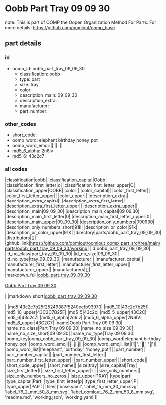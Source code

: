 # Oobb Part Tray 09 09 30  

note: This is part of OOMP the Oopen Organization Method For Parts. For more details: https://github.com/oomlout/oomp_base

##  part details





### id
* oomp_id: oobb_part_tray_09_09_30
  * classification: oobb
  * type: part
  * size: tray
  * color: 
  * description_main: 09_09_30
  * description_extra: 
  * manufacturer: 
  * part_number: 

### other_codes
* short_code: 
* oomp_word: elephant birthday honey_pot
* oomp_word_emoji :elephant: :birthday: :honey_pot:
* md5_6_alpha: 2n6iv
* md5_6: 43c2c7

### all codes 
|classification|oobb|
|classification_capital|Oobb|
|classification_first_letter|o|
|classification_first_letter_upper|O|
|classification_upper|OOBB|
|color||
|color_capital||
|color_first_letter||
|color_first_letter_upper||
|color_upper||
|description_extra||
|description_extra_capital||
|description_extra_first_letter||
|description_extra_first_letter_upper||
|description_extra_upper||
|description_main|09_09_30|
|description_main_capital|09 09.30|
|description_main_first_letter|0|
|description_main_first_letter_upper|0|
|description_main_upper|09_09_30|
|description_only_numbers|090930|
|description_only_numbers_short|91k|
|description_or_color|91k|
|description_or_color_upper|91K|
|directory|parts/oobb_part_tray_09_09_30|
|distributors|[]|
|github_link|https://github.com/oomlout/oomlout_oomp_part_src/tree/main/parts/oobb_part_tray_09_09_30/working|
|id|oobb_part_tray_09_09_30|
|id_no_class|part_tray_09_09_30|
|id_no_size|09_09_30|
|id_no_type|tray_09_09_30|
|manufacturer||
|manufacturer_capital||
|manufacturer_first_letter||
|manufacturer_first_letter_upper||
|manufacturer_upper||
|manufacturers|[]|
|markdown_full|[oobb_part_tray_09_09_30](https://github.com/oomlout/oomlout_oomp_part_src/tree/main/parts/oobb_part_tray_09_09_30/working)<br>[](https://github.com/oomlout/oomlout_oomp_part_src/tree/main/parts/oobb_part_tray_09_09_30/working)<br>[Oobb Part Tray 09 09 30](https://github.com/oomlout/oomlout_oomp_part_src/tree/main/parts/oobb_part_tray_09_09_30/working)<br><br>|
|markdown_short|[oobb_part_tray_09_09_30](https://github.com/oomlout/oomlout_oomp_part_src/tree/main/parts/oobb_part_tray_09_09_30/working)<br><br>|
|md5|43c2c7b25f25249387f5240ecfb93970|
|md5_10|43c2c7b25f|
|md5_10_upper|43C2C7B25F|
|md5_5|43c2c|
|md5_5_upper|43C2C|
|md5_6|43c2c7|
|md5_6_alpha|2n6iv|
|md5_6_alpha_upper|2N6IV|
|md5_6_upper|43C2C7|
|name|Oobb Part Tray 09 09 30|
|name_no_class|Part Tray 09 09 30|
|name_no_size|09 09 30|
|name_no_size_short|09 09 30|
|name_no_type|Tray 09 09 30|
|oomp_key|oomp_oobb_part_tray_09_09_30|
|oomp_word|elephant birthday honey_pot|
|oomp_word_emoji|:elephant: :birthday: :honey_pot:|
|oomp_word_emoji_list|[':elephant:', ':birthday:', ':honey_pot:']|
|oomp_word_list|['elephant', 'birthday', 'honey_pot']|
|part_number||
|part_number_capital||
|part_number_first_letter||
|part_number_first_letter_upper||
|part_number_upper||
|short_code||
|short_code_upper||
|short_name||
|size|tray|
|size_capital|Tray|
|size_first_letter|t|
|size_first_letter_upper|T|
|size_only_numbers||
|size_only_numbers_no_zeros||
|size_upper|TRAY|
|type|part|
|type_capital|Part|
|type_first_letter|p|
|type_first_letter_upper|P|
|type_upper|PART|
|files|['base.yaml', 'label_15_mm_30_mm.svg', 'label_76_2_mm_50_8_mm.svg', 'label_oomlout_76_2_mm_50_8_mm.svg', 'readme.md', 'working.json', 'working.yaml']|
